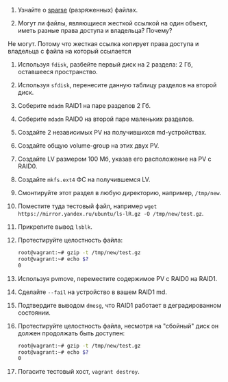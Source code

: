 
1. Узнайте о [sparse](https://ru.wikipedia.org/wiki/%D0%A0%D0%B0%D0%B7%D1%80%D0%B5%D0%B6%D1%91%D0%BD%D0%BD%D1%8B%D0%B9_%D1%84%D0%B0%D0%B9%D0%BB) (разряженных) файлах.

1. Могут ли файлы, являющиеся жесткой ссылкой на один объект, иметь разные права доступа и владельца? Почему?

Не могут. Потому что жесткая ссылка копирует права доступа и владельца с файла на который ссылается

1. Используя `fdisk`, разбейте первый диск на 2 раздела: 2 Гб, оставшееся пространство.



1. Используя `sfdisk`, перенесите данную таблицу разделов на второй диск.



1. Соберите `mdadm` RAID1 на паре разделов 2 Гб.



1. Соберите `mdadm` RAID0 на второй паре маленьких разделов.



1. Создайте 2 независимых PV на получившихся md-устройствах.



1. Создайте общую volume-group на этих двух PV.



1. Создайте LV размером 100 Мб, указав его расположение на PV с RAID0.



1. Создайте `mkfs.ext4` ФС на получившемся LV.



1. Смонтируйте этот раздел в любую директорию, например, `/tmp/new`.



1. Поместите туда тестовый файл, например `wget https://mirror.yandex.ru/ubuntu/ls-lR.gz -O /tmp/new/test.gz`.



1. Прикрепите вывод `lsblk`.



1. Протестируйте целостность файла:

    ```bash
    root@vagrant:~# gzip -t /tmp/new/test.gz
    root@vagrant:~# echo $?
    0
    ```

1. Используя pvmove, переместите содержимое PV с RAID0 на RAID1.



1. Сделайте `--fail` на устройство в вашем RAID1 md.



1. Подтвердите выводом `dmesg`, что RAID1 работает в деградированном состоянии.



1. Протестируйте целостность файла, несмотря на "сбойный" диск он должен продолжать быть доступен:

    ```bash
    root@vagrant:~# gzip -t /tmp/new/test.gz
    root@vagrant:~# echo $?
    0
    ```



1. Погасите тестовый хост, `vagrant destroy`.

